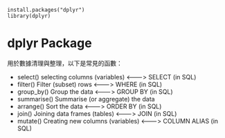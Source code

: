 ```
install.packages("dplyr")
library(dplyr)
```

# dplyr Package
用於數據清理與整理，以下是常見的函數：

- select() selecting columns (variables) <---> SELECT (in SQL)
- filter() Filter (subset) rows <---> WHERE (in SQL)
- group_by() Group the data <---> GROUP BY (in SQL)
- summarise() Summarise (or aggregate) the data
- arrange() Sort the data <---> ORDER BY (in SQL)
- join() Joining data frames (tables) <---> JOIN (in SQL)
- mutate() Creating new columns (variables) <---> COLUMN ALIAS (in SQL)
